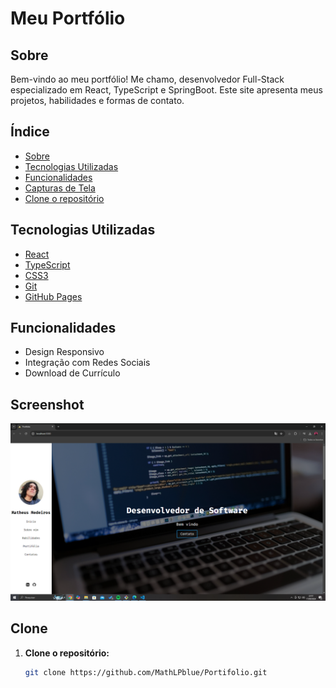 # Meu Portfólio

## Sobre

Bem-vindo ao meu portfólio! Me chamo, desenvolvedor Full-Stack especializado em React, TypeScript e SpringBoot. Este site apresenta meus projetos, habilidades e formas de contato.

## Índice

- [Sobre](#sobre)
- [Tecnologias Utilizadas](#tecnologias-utilizadas)
- [Funcionalidades](#funcionalidades)
- [Capturas de Tela](#screenshot)
- [Clone o repositório](#clone)

## Tecnologias Utilizadas

- [React](https://reactjs.org/)
- [TypeScript](https://www.typescriptlang.org/)
- [CSS3](https://developer.mozilla.org/pt-BR/docs/Web/CSS)
- [Git](https://git-scm.com/)
- [GitHub Pages]()

## Funcionalidades

- Design Responsivo
- Integração com Redes Sociais
- Download de Currículo

## Screenshot

![Página Inicial](src/assets/screenshots/homepage.png)


## Clone

1. **Clone o repositório:**

   ```bash
   git clone https://github.com/MathLPblue/Portifolio.git